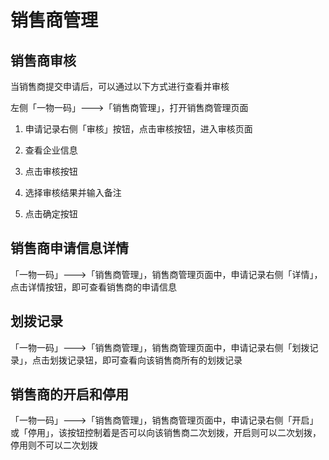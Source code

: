 # 销售商管理

## 销售商审核

当销售商提交申请后，可以通过以下方式进行查看并审核

左侧「一物一码」---&gt;「销售商管理」，打开销售商管理页面 

1. 申请记录右侧「审核」按钮，点击审核按钮，进入审核页面 

2. 查看企业信息 

3. 点击审核按钮 

4. 选择审核结果并输入备注 

5. 点击确定按钮

## 销售商申请信息详情

「一物一码」---&gt;「销售商管理」，销售商管理页面中，申请记录右侧「详情」，点击详情按钮，即可查看销售商的申请信息

## 划拨记录

「一物一码」---&gt;「销售商管理」，销售商管理页面中，申请记录右侧「划拨记录」，点击划拨记录钮，即可查看向该销售商所有的划拨记录

## 销售商的开启和停用

「一物一码」---&gt;「销售商管理」，销售商管理页面中，申请记录右侧「开启」或「停用」，该按钮控制着是否可以向该销售商二次划拨，开启则可以二次划拨，停用则不可以二次划拨



